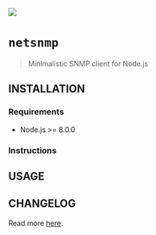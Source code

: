 [![](https://img.shields.io/github/license/lqmanh/netsnmp.svg?style=flat-square)](https://github.com/lqmanh/netsnmp)

# `netsnmp`

> Minimalistic SNMP client for Node.js

## INSTALLATION

### Requirements

- Node.js >= 8.0.0

### Instructions

## USAGE

## CHANGELOG

Read more [here](https://github.com/lqmanh/netsnmp/blob/master/CHANGELOG.md).
